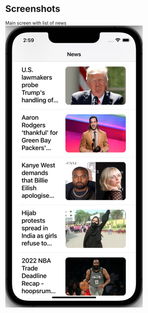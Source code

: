 # Screenshots
Main screen with list of news
![Main Screen](https://github.com/Giralis/NewsApp/blob/main/NewsApp_Screenshots/NewsApp_MainScreen.png)
